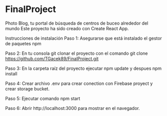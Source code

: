 # FinalProject

Photo Blog, tu portal de búsqueda de centros de buceo alrededor del mundo
Este proyecto ha sido creado con Create React App.

Instrucciones de instalación
Paso 1: Asegurarse que está instalado el gestor de paquetes npm

Paso 2: En tu consola git clonar el proyecto con el comando git clone https://github.com/TGacek89/FinalProject.git

Paso 3: En la carpeta raíz del proyecto ejecutar npm update y despues npm install

Paso 4: Crear archivo .env para crear conection con Firebase proyect y crear storage bucket.

Paso 5: Ejecutar comando npm start

Paso 6: Abrir http://localhost:3000 para mostrar en el navegador.
